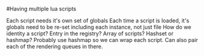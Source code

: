 #Having multiple lua scripts

Each script needs it's own set of globals
Each time a script is loaded, it's globals need to be re-set
	including each instance, not just file
How do we identity a script?
	Entry in the registry?
	Array of scripts?
	Hashset or hashmap?
	Probably use hashmap so we can wrap each script. Can also pair each of the
	rendering queues in there.
